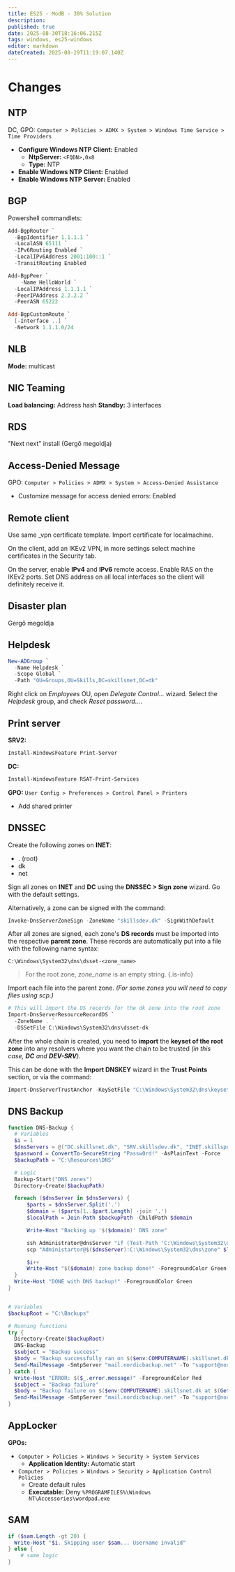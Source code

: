 ```yaml
---
title: ES25 - ModB - 30% Solution
description: 
published: true
date: 2025-08-30T18:16:06.215Z
tags: windows, es25-windows
editor: markdown
dateCreated: 2025-08-19T11:19:07.140Z
---
```


# Changes

## NTP

DC, GPO: `Computer > Policies > ADMX > System > Windows Time Service > Time Providers`

  - **Configure Windows NTP Client:** Enabled
    - **NtpServer:** `<FQDN>,0x8`
    - **Type:** NTP
  - **Enable Windows NTP Client:** Enabled
  - **Enable Windows NTP Server:** Enabled

## BGP

Powershell commandlets:

```powershell
Add-BgpRouter `
  -BgpIdentifier 1.1.1.1 `
  -LocalASN 65111 `
  -IPv6Routing Enabled `
  -LocalIPv6Address 2001:100::1 `
  -TransitRouting Enabled

Add-BgpPeer `
	-Name HelloWorld `
  -LocalIPAddress 1.1.1.1 `
  -PeerIPAddress 2.2.2.2 `
  -PeerASN 65222

Add-BgpCustomRoute `
  [-Interface ..] `
  -Network 1.1.1.0/24
```

## NLB

**Mode:** multicast

## NIC Teaming

**Load balancing:** Address hash
**Standby:** 3 interfaces

## RDS

"Next next" install (Gergő megoldja)

## Access-Denied Message

GPO: `Computer > Policies > ADMX > System > Access-Denied Assistance`

  - Customize message for access denied errors: Enabled

## Remote client

Use same \_vpn certificate template. Import certificate for localmachine.

On the client, add an IKEv2 VPN, in more settings select machine certificates in the Security tab.

On the server, enable **IPv4** and **IPv6** remote access. Enable RAS on the IKEv2 ports. Set DNS address on all local interfaces so the client will definitely receive it.

## Disaster plan

Gergő megoldja

## Helpdesk

```powershell
New-ADGroup `
  -Name Helpdesk `
  -Scope Global `
  -Path "OU=Groups,OU=Skills,DC=skillsnet,DC=dk"
```

Right click on *Employees* OU, open *Delegate Control...* wizard. Select the *Helpdesk* group, and check *Reset password...*.

## Print server

**SRV2:**

```powershell
Install-WindowsFeature Print-Server
```

**DC:**

```powershell
Install-WindowsFeature RSAT-Print-Services
```

**GPO:** `User Config > Preferences > Control Panel > Printers`

  - Add shared printer

## DNSSEC

Create the following zones on **INET**:

- . (root)
- dk
- net

Sign all zones on **INET** and **DC** using the **DNSSEC > Sign zone** wizard. Go with the default settings.

Alternatively, a zone can be signed with the command:

```powershell
Invoke-DnsServerZoneSign -ZoneName "skillsdev.dk" -SignWithDefault
```

After all zones are signed, each zone's **DS records** must be imported into the respective **parent zone**. These records are automatically put into a file with the following name syntax:

```
C:\Windows\System32\dns\dsset-<zone_name>
```

> For the root zone, *zone_name* is an empty string.
{.is-info}

Import each file into the parent zone. *(For some zones you will need to copy files using scp.)*

```powershell
# This will import the DS records for the dk zone into the root zone
Import-DnsServerResourceRecordDS `
  -ZoneName . `
  -DSSetFile C:\Windows\System32\dns\dsset-dk
```

After the whole chain is created, you need to **import** the **keyset of the root zone** into any resolvers where you want the chain to be trusted *(in this case, **DC** and **DEV-SRV**)*. 

This can be done with the **Import DNSKEY** wizard in the **Trust Points** section, or via the command:

```powershell
Import-DnsServerTrustAnchor -KeySetFile "C:\Windows\System32\dns\keyset-"
```

## DNS Backup

```powershell
function DNS-Backup {
  # Variables
  $i = 1
  $dnsServers = @("DC.skillsnet.dk", "SRV.skillsdev.dk", "INET.skillspublic.dk")
  $password = ConvertTo-SecureString "Passw0rd!" -AsPlainText -Force
  $backupPath = "C:\Resources\DNS"

  # Logic
  Backup-Start("DNS zones")
  Directory-Create($backupPath)

  foreach ($dnsServer in $dnsServers) {
      $parts = $dnsServer.Split('.')
      $domain = ($parts[1..$part.Length] -join '.')
      $localPath = Join-Path $backupPath -ChildPath $domain

      Write-Host "Backing up '$($domain)' DNS zone"

      ssh Administrator@dnsServer "if (Test-Path 'C:\Windows\System32\dns\zone') { Remove-Item 'C:\Windows\System32\dns\zone' } Export-DnsServerZone -Name $($domain) -FileName zone"
      scp "Administartor@$($dnsServer):C:\Windows\System32\dns\zone" $localPath

      $i++
      Write-Host "$($domain) zone backup done!" -ForegroundColor Green
  }
  Write-Host "DONE with DNS backup!" -ForegroundColor Green
}


# Variables
$backupRoot = "C:\Backups"

# Running functions
try {
  Directory-Create($backupRoot)
  DNS-Backup
  $subject = "Backup success"
  $body = "Backup successfully ran on $($env:COMPUTERNAME).skillsnet.dk at $(Get-Date)."
  Send-MailMessage -SmtpServer "mail.nordicbackup.net" -To "support@nordicbackup.net" -From "backup@skillsnet.dk" -Body $body -Subject $subject
} catch {
  Write-Host "ERROR: $($_.error.message)" -ForegroundColor Red
  $subject = "Backup failure"
  $body = "Backup failure on $($env:COMPUTERNAME).skillsnet.dk at $(Get-Date).`r`nERROR: $($_.error.message)"
  Send-MailMessage -SmtpServer "mail.nordicbackup.net" -To "support@nordicbackup.net" -From "backup@skillsnet.dk" -Body $body -Subject $subject
}
```

## AppLocker

**GPOs:**

  - `Computer > Policies > Windows > Security > System Services`
    - **Application Identity:** Automatic start
  - `Computer > Policies > Windows > Security > Application Control Policies`
    - Create default rules
    - **Executable:** Deny `%PROGRAMFILES%\Windows NT\Accessories\wordpad.exe`

## SAM

```powershell
if ($sam.Length -gt 20) {
  Write-Host "$i. Skipping user $sam... Username invalid"
} else {
	# same logic
}
```

